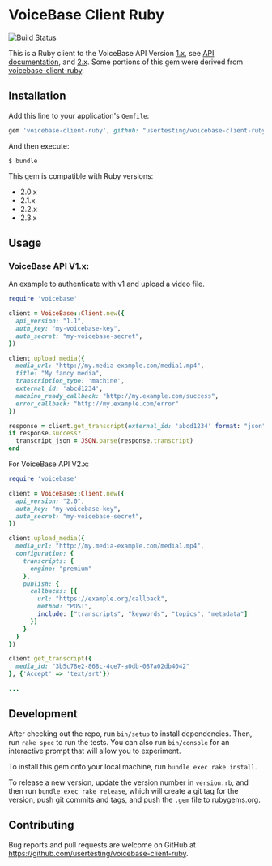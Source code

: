 # VoiceBase Client Ruby

[![Build Status](https://travis-ci.org/usertesting/voicebase-client-ruby.svg?branch=master)](https://travis-ci.org/usertesting/voicebase-client-ruby)

This is a Ruby client to the VoiceBase API Version [1.x](http://www.voicebase.com/developers/), see [API documentation](https://s3.amazonaws.com/vb-developers/VB-api-devguide-v1.1.5.pdf), and [2.x](https://apis.voicebase.com). Some portions of this gem were derived from [voicebase-client-ruby](https://github.com/popuparchive/voicebase-client-ruby).

## Installation

Add this line to your application's `Gemfile`:

```ruby
gem 'voicebase-client-ruby', github: "usertesting/voicebase-client-ruby"
```

And then execute:

    $ bundle

This gem is compatible with Ruby versions:

* 2.0.x
* 2.1.x
* 2.2.x
* 2.3.x

## Usage

### VoiceBase API V1.x:

An example to authenticate with v1 and upload a video file.

```ruby
require 'voicebase'

client = VoiceBase::Client.new({
  api_version: "1.1",
  auth_key: "my-voicebase-key",
  auth_secret: "my-voicebase-secret",
})

client.upload_media({
  media_url: "http://my.media-example.com/media1.mp4",
  title: "My fancy media",
  transcription_type: 'machine',
  external_id: 'abcd1234',
  machine_ready_callback: "http://my.example.com/success",
  error_callback: "http://my.example.com/error"
})

response = client.get_transcript(external_id: 'abcd1234' format: "json")
if response.success?
  transcript_json = JSON.parse(response.transcript)
end
```

For VoiceBase API V2.x:

```ruby
require 'voicebase'

client = VoiceBase::Client.new({
  api_version: "2.0",
  auth_key: "my-voicebase-key",
  auth_secret: "my-voicebase-secret",
})

client.upload_media({
  media_url: "http://my.media-example.com/media1.mp4",
  configuration: {
    transcripts: {
      engine: "premium"
    },
    publish: {
      callbacks: [{
        url: "https://example.org/callback",
        method: "POST",
        include: ["transcripts", "keywords", "topics", "metadata"]
      }]
    }
  }
})

client.get_transcript({
  media_id: "3b5c78e2-868c-4ce7-a0db-087a02db4042"
}, {'Accept' => 'text/srt'})

...
```

## Development

After checking out the repo, run `bin/setup` to install dependencies. Then, run `rake spec` to run the tests. You can also run `bin/console` for an interactive prompt that will allow you to experiment.

To install this gem onto your local machine, run `bundle exec rake install`.

To release a new version, update the version number in `version.rb`, and then run `bundle exec rake release`, which will create a git tag for the version, push git commits and tags, and push the `.gem` file to [rubygems.org](https://rubygems.org).

## Contributing

Bug reports and pull requests are welcome on GitHub at https://github.com/usertesting/voicebase-client-ruby.
